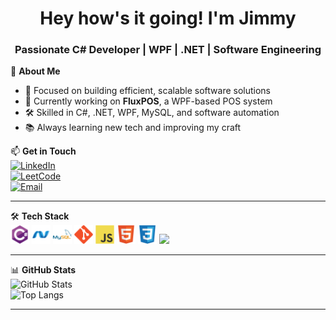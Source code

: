 <h1 align="center">Hey how's it going! I'm Jimmy</h1>
<h3 align="center">Passionate C# Developer | WPF | .NET | Software Engineering</h3>

🚀 **About Me**  
- 🎯 Focused on building efficient, scalable software solutions  
- 🔭 Currently working on **FluxPOS**, a WPF-based POS system  
- 🛠️ Skilled in C#, .NET, WPF, MySQL, and software automation  
- 📚 Always learning new tech and improving my craft  

📫 **Get in Touch**  
[![LinkedIn](https://img.shields.io/badge/LinkedIn-0A66C2?style=flat&logo=linkedin&logoColor=white)](https://linkedin.com/in/jimmyyounes)  
[![LeetCode](https://img.shields.io/badge/LeetCode-FFA116?style=flat&logo=leetcode&logoColor=white)](https://www.leetcode.com/jimmyyounes)  
[![Email](https://img.shields.io/badge/Email-D14836?style=flat&logo=gmail&logoColor=white)](mailto:JimmyYounes8@gmail.com)  

---

🛠️ **Tech Stack**  
<code><img height="30" src="https://raw.githubusercontent.com/devicons/devicon/master/icons/csharp/csharp-original.svg"></code>
<code><img height="30" src="https://raw.githubusercontent.com/devicons/devicon/master/icons/dot-net/dot-net-original.svg"></code>
<code><img height="30" src="https://raw.githubusercontent.com/devicons/devicon/master/icons/mysql/mysql-original-wordmark.svg"></code>
<code><img height="30" src="https://raw.githubusercontent.com/devicons/devicon/master/icons/git/git-original.svg"></code>
<code><img height="30" src="https://raw.githubusercontent.com/devicons/devicon/master/icons/javascript/javascript-original.svg"></code>
<code><img height="30" src="https://raw.githubusercontent.com/devicons/devicon/master/icons/html5/html5-original.svg"></code>
<code><img height="30" src="https://raw.githubusercontent.com/devicons/devicon/master/icons/css3/css3-original.svg"></code>
<code><img height="30" src="https://www.vectorlogo.zone/logos/unity3d/unity3d-icon.svg"></code>

---

📊 **GitHub Stats**  
![GitHub Stats](https://github-readme-stats.vercel.app/api?username=jimmyuns&show_icons=true&theme=tokyonight)  
![Top Langs](https://github-readme-stats.vercel.app/api/top-langs/?username=jimmyuns&layout=compact&theme=tokyonight)  

---

